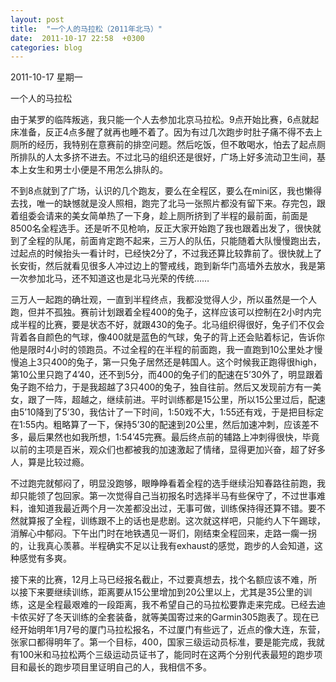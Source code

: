 ```yaml
---
layout: post
title:  "一个人的马拉松（2011年北马）"
date:  2011-10-17 22:58  +0300
categories: blog
---
```


2011-10-17 星期一

一个人的马拉松

由于某罗的临阵叛逃，我只能一个人去参加北京马拉松。9点开始比赛，6点就起床准备，反正4点多醒了就再也睡不着了。因为有过几次跑步时肚子痛不得不去上厕所的经历，我特别在意赛前的排空问题。然后吃饭，但不敢喝水，怕去了起点厕所排队的人太多挤不进去。不过北马的组织还是很好，广场上好多流动卫生间，基本上女生和男士小便是不用怎么排队的。

不到8点就到了广场，认识的几个跑友，要么在全程区，要么在mini区，我也懒得去找，唯一的缺憾就是没人照相，跑完了北马一张照片都没有留下来。存完包，跟着组委会请来的美女简单热了一下身，趁上厕所挤到了半程的最前面，前面是8500名全程选手。还是听不见枪响，反正大家开始跑了我也跟着出发了，很快就到了全程的队尾，前面肯定跑不起来，三万人的队伍，只能随着大队慢慢跑出去，过起点的时候抬头一看计时，已经快2分了，不过我还算比较靠前了。很快就上了长安街，然后就看见很多人冲过边上的警戒线，跑到新华门高墙外去放水，我是第一次参加北马，还不知道这也是北马光荣的传统……

三万人一起跑的确壮观，一直到半程终点，我都没觉得人少，所以虽然是一个人跑，但并不孤独。赛前计划跟着全程400的兔子，这样应该可以控制在2小时内完成半程的比赛，要是状态不好，就跟430的兔子。北马组织得很好，兔子们不仅会背着各自颜色的气球，像400就是蓝色的气球，兔子的背上还会贴着标记，告诉你他是限时4小时的领跑员。不过全程的在半程的前面跑，我一直跑到10公里处才慢慢追上3只400的兔子，第一只兔子居然还是韩国人。这个时候我正跑得很high，第10公里只跑了4’40，还不到5分，而400的兔子们的配速在5’30外了，明显跟着兔子跑不给力，于是我超越了3只400的兔子，独自往前。然后又发现前方有一美女，跟了一阵，超越之，继续前进。平时训练都是15公里，所以15公里过后，配速由5’10降到了5’30，我估计了一下时间，1:50戏不大，1:55还有戏，于是把目标定在1:55内。粗略算了一下，保持5’30的配速到20公里，然后加速冲刺，应该差不多，最后果然也如我所想，1:54’45完赛。最后终点前的辅路上冲刺得很快，毕竟以前的主项是百米，观众们也都被我的加速激起了情绪，显得更加兴奋，超了好多人，算是比较过瘾。

不过跑完就郁闷了，明显没跑够，眼睁睁看着全程的选手继续沿知春路往前跑，我却只能领了包回家。第一次觉得自己当初报名时选择半马有些保守了，不过世事难料，谁知道我最近两个月一次差都没出过，无事可做，训练保持得还算不错。要不然就算报了全程，训练跟不上的话也是悲剧。这次就这样吧，只能约人下午踢球，消解心中郁闷。下午出门时在地铁遇见一哥们，刚结束全程回来，走路一瘸一拐的，让我真心羡慕。半程确实不足以让我有exhaust的感觉，跑步的人会知道，这种感觉有多爽。

接下来的比赛，12月上马已经报名截止，不过要真想去，找个名额应该不难，所以接下来要继续训练，距离要从15公里增加到20公里以上，尤其是35公里的训练，这是全程最艰难的一段距离，我不希望自己的马拉松要靠走来完成。已经去迪卡侬买好了冬天训练的全套装备，就等美国寄过来的Garmin305跑表了。现在已经开始明年1月7号的厦门马拉松报名，不过厦门有些远了，近点的像大连，东营，张家口都得明年了。第一个目标，400，国家三级运动员标准，要是能完成，我就有100米和马拉松两个三级运动员证书了，能同时在这两个分别代表最短的跑步项目和最长的跑步项目里证明自己的人，我相信不多。
